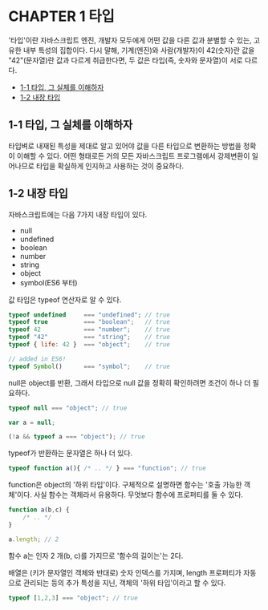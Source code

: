 # CHAPTER 1 타입

'타입'이란 자바스크립트 엔진, 개발자 모두에게 어떤 값을 다른 값과 분별할 수 있는, 고유한 내부 특성의 집합이다. 다시 말해, 기계(엔진)와 사람(개발자)이 42(숫자)란 값을 "42"(문자열)란 값과 다르게 취급한다면, 두 값은 타입(즉, 숫자와 문자열)이 서로 다르다.

* [1-1 타입, 그 실체를 이해하자](#1-1-타입,-그-실체를-이해하자)
* [1-2 내장 타입](#1-2-내장-타입)

## 1-1 타입, 그 실체를 이해하자

타입벼로 내재된 특성을 제대로 알고 있어야 값을 다른 타입으로 변환하는 방법을 정확이 이해할 수 있다. 어떤 형태로든 거의 모든 자바스크립트 프로그램에서 강제변환이 일어나므로 타입을 확실하게 인지하고 사용하는 것이 중요하다.

## 1-2 내장 타입

자바스크립트에는 다음 7가지 내장 타입이 있다.
* null
* undefined
* boolean
* number
* string
* object
* symbol(ES6 부터)

값 타입은 typeof 연산자로 알 수 있다.
```js
typeof undefined     === "undefined"; // true
typeof true          === "boolean";   // true
typeof 42            === "number";    // true
typeof "42"          === "string";    // true
typeof { life: 42 }  === "object";    // true

// added in ES6!
typeof Symbol()      === "symbol";    // true
```

null은 object를 반환, 그래서 타입으로 null 값을 정확히 확인하려면 조건이 하나 더 필요하다.
```js
typeof null === "object"; // true

var a = null;

(!a && typeof a === "object"); // true
```

typeof가 반환하는 문자열은 하나 더 있다.
```js
typeof function a(){ /* .. */ } === "function"; // true
```

function은 object의 '하위 타입'이다. 구체적으로 설명하면 함수는 '호출 가능한 객체'이다.
사실 함수는 객체라서 유용하다. 무엇보다 함수에 프로퍼티를 둘 수 있다.

```js
function a(b,c) {
	/* .. */
}

a.length; // 2
```
함수 a는 인자 2 개(b, c)를 가지므로 '함수의 길이는'는 2다.

배열은 (키가 문자열인 객체와 반대로) 숫자 인덱스를 가지며, length 프로퍼티가 자동으로 관리되는 등의 추가 특성을 지닌, 객체의 '하위 타입'이라고 할 수 있다.

```js
typeof [1,2,3] === "object"; // true
```
